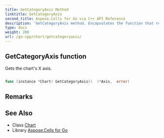 ```yaml
---
title: GetCategoryAxis Method 
linktitle: GetCategoryAxis
second_title: Aspose.Cells for Go via C++ API Reference
description: 'GetCategoryAxis method. Encapsulates the function that represents getcategoryaxis in Go.'
type: docs
weight: 200
url: /go-cpp/chart/getcategoryaxis/
---
```


## GetCategoryAxis function

Gets the chart's X axis.

```go

func (instance *Chart) GetCategoryAxis()  (*Axis,  error) 

```

## Remarks


## See Also

* Class [Chart](../)
* Library [Aspose.Cells for Go](../../)
